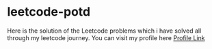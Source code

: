 # leetcode-potd

Here is the solution of the Leetcode problems which i have solved all through my leetcode journey.
You can visit my profile here [Profile Link](https://leetcode.com/u/bashirafarhin/)
